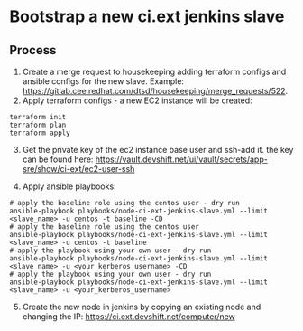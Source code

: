 # Bootstrap a new ci.ext jenkins slave

## Process

1. Create a merge request to housekeeping adding terraform configs and ansible configs for the new slave. Example: https://gitlab.cee.redhat.com/dtsd/housekeeping/merge_requests/522.
2. Apply terraform configs - a new EC2 instance will be created:

```shell
terraform init
terraform plan
terraform apply
```

3. Get the private key of the ec2 instance base user and ssh-add it. the key can be found here: https://vault.devshift.net/ui/vault/secrets/app-sre/show/ci-ext/ec2-user-ssh

4. Apply ansible playbooks:

```shell
# apply the baseline role using the centos user - dry run
ansible-playbook playbooks/node-ci-ext-jenkins-slave.yml --limit <slave_name> -u centos -t baseline -CD
# apply the baseline role using the centos user
ansible-playbook playbooks/node-ci-ext-jenkins-slave.yml --limit <slave_name> -u centos -t baseline
# apply the playbook using your own user - dry run
ansible-playbook playbooks/node-ci-ext-jenkins-slave.yml --limit <slave_name> -u <your_kerberos_username> -CD
# apply the playbook using your own user - dry run
ansible-playbook playbooks/node-ci-ext-jenkins-slave.yml --limit <slave_name> -u <your_kerberos_username>
```

5. Create the new node in jenkins by copying an existing node and changing the IP: https://ci.ext.devshift.net/computer/new
